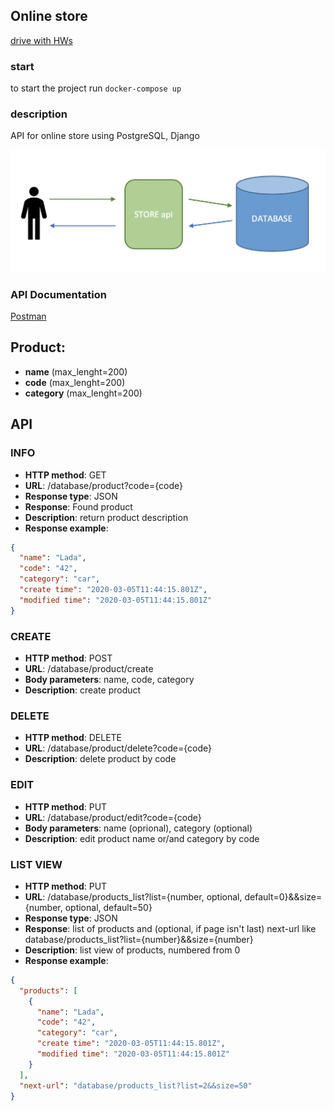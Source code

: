 ## Online store
[drive with HWs](https://drive.google.com/drive/folders/1-pz_xoxf1lW6DwPubDBJ1L8k_fY-nlx-)

### start
to start the project run `docker-compose up`

### description
API for online store using PostgreSQL, Django

![data](/shop/scheme.png)

### API Documentation
[Postman](https://documenter.getpostman.com/view/10647848/SzRxV9su?version=latest)

## Product:
* **name** (max_lenght=200)
* **code** (max_lenght=200)
* **category** (max_lenght=200)

## API

### INFO
* **HTTP method**: GET
* **URL**: /database/product?code={code}
* **Response type**: JSON
* **Response**: Found product
* **Description**: return product description
* **Response example**:
``` json
{
  "name": "Lada",
  "code": "42",
  "category": "car",
  "create time": "2020-03-05T11:44:15.801Z",
  "modified time": "2020-03-05T11:44:15.801Z"
}
```

### CREATE
* **HTTP method**: POST
* **URL**: /database/product/create
* **Body parameters**: name, code, category
* **Description**: create product

### DELETE
* **HTTP method**: DELETE
* **URL**: /database/product/delete?code={code}
* **Description**: delete product by code

### EDIT
* **HTTP method**: PUT
* **URL**: /database/product/edit?code={code}
* **Body parameters**: name (oprional), category (optional)
* **Description**: edit product name or/and category by code

### LIST VIEW
* **HTTP method**: PUT
* **URL**: /database/products_list?list={number, optional, default=0}&&size={number, optional, default=50}
* **Response type**: JSON
* **Response**: list of products and (optional, if page isn't last) next-url like database/products_list?list={number}&&size={number}
* **Description**: list view of products, numbered from 0
* **Response example**:
``` json
{
  "products": [
    {
      "name": "Lada",
      "code": "42",
      "category": "car",
      "create time": "2020-03-05T11:44:15.801Z",
      "modified time": "2020-03-05T11:44:15.801Z"
    }
  ],
  "next-url": "database/products_list?list=2&&size=50"
}
```
